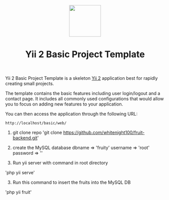 <p align="center">
    <a href="https://github.com/yiisoft" target="_blank">
        <img src="https://avatars0.githubusercontent.com/u/993323" height="100px">
    </a>
    <h1 align="center">Yii 2 Basic Project Template</h1>
    <br>
</p>

Yii 2 Basic Project Template is a skeleton [Yii 2](http://www.yiiframework.com/) application best for
rapidly creating small projects.

The template contains the basic features including user login/logout and a contact page.
It includes all commonly used configurations that would allow you to focus on adding new
features to your application.



You can then access the application through the following URL:

~~~
http://localhost/basic/web/
~~~


1. git clone repo
'git clone https://github.com/whitenight100/fruit-backend.git'

2. create the MySQL database
dbname => 'fruity'
username => 'root'
password => ''

2. Run yii server with command in root directory

'php yii serve'

3. Run this command to insert the fruits into the MySQL DB

'php yii fruit'
